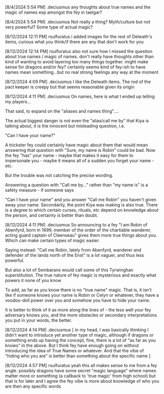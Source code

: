 
[8/4/2024 5:54 PM] .deciusmus
any thoughts about true names and the magic of names esp amongst the fey in taelgar?


[8/4/2024 5:54 PM] .deciusmus
Not really a thing? Myth/culture but not very powerful? Some type of actual magic?


[8/12/2024 12:11 PM] rsulfuratus
i added images for the rest of Delwath's items, curious what you think/if there are any that don't work for you


[8/12/2024 12:14 PM] rsulfuratus
also not sure how I missed the question about true names / magic of names. don't really have thoughts other than kind of wanting to avoid layering too many things together. might make sense for dragons and/or fey? certainly seems kind of fey-ish to have names mean something...but no real strong feelings any way at the moment


[8/12/2024 4:09 PM] .deciusmus
I like the Delwath items. The rod of the pact keeper is creepy but that seems reasonable given its origin


[8/12/2024 4:11 PM] .deciusmus
On names, here is what I ended up telling my players...

That said, to expand on the "aliases and names thing"....

The actual biggest danger is not even the "alias/call me by" that Kiya is talking about, it is the innocent  but misleading question, i.e.

"Can I have your name?"

A trickster fey could certainly have magic about them that would mean answering that question with "Sure, my name is Robin" could be bad. Now the fey "has" your name - maybe that makes it easy for them to impersonate you - maybe it means all of a sudden you forget your name - etc.

But the trouble was not catching the precise wording.

Answering a question with "Call me by..." rather than "my name is" is a safety measure - if someone says

"Can I have your name" and you answer "Call me Robin" you haven't given away your name.
Secondarily, the point Kiya was making is also true. There is a degree to which certain curses, rituals, etc depend on knowledge about the person, and certainty is better than doubt.


[8/12/2024 4:11 PM] .deciusmus
So announcing to a fey "I am Robin of Abenfyrd, born in 1699, member of the order of the chartiable wanderer, acting guard captain of Cleenseau" gives them more true things about you. Which can make certain types of magic easier.

Saying instead: "Call me Robin, lately from Abenfyrd, wanderer and defender of the lands north of the Enst" is a lot vaguer, and thus less powerful.

But also a lot of Sembarans would call some of this Tyrwinghan superstitution. The true nature of fey magic is mysterious and exactly what powers it none of you know

To add, as far as you know there is no "true name" magic. That is, it isn't like if someone knows your name is Robin or Celyn or whatever, they have a voodoo-doll power over you and somehow you have to hide your name. 

It is better to think of it as more along the lines of - the less well your fey adversary knows you, and the more obstacles or secondary interpretations you put in your words, the better.


[8/12/2024 4:14 PM] .deciusmus
[ in my head, I was basically thinking I didn't want to introduce yet another type of magic, although if dragons or something ends up having the concept, fine, there is a lot of "as far as you knows" in the above. But I think fey have enough going on without introducing the idea of True Names or whatever. And that the vibe of "hiding who you are" is better than something about the specific name ]


[8/12/2024 4:57 PM] rsulfuratus
yeah this all makes sense to me from a fey angle. possibly dragons have some secret "magic language" where names matter more or something (a callback to 'true magic' from high school) but that is for later and I agree the fey vibe is more about knowledge of who you are then any specific words


